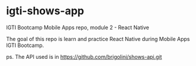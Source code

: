 # igti-shows-app
IGTI Bootcamp Mobile Apps repo, module 2 - React Native

The goal of this repo is learn and practice React Native during Mobile Apps IGTI Bootcamp.

ps. The API used is in https://github.com/brigolini/shows-api.git